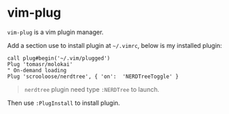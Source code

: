 # vim-plug

`vim-plug` is a vim plugin manager. 

Add a section use to install plugin at `~/.vimrc`, below is my installed plugin:

```
call plug#begin('~/.vim/plugged')
Plug 'tomasr/molokai'
" On-demand loading
Plug 'scrooloose/nerdtree', { 'on':  'NERDTreeToggle' }
```

> `nerdtree` plugin need type `:NERDTree` to launch.

Then use `:PlugInstall` to install plugin.

